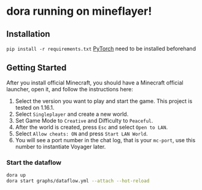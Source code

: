 # dora running on mineflayer!

## Installation

`pip install -r requirements.txt`
[PyTorch](https://pytorch.org/get-started/locally/) need to be installed beforehand

## Getting Started
After you install official Minecraft, you should have a Minecraft official launcher, open it, and follow the instructions here:
1. Select the version you want to play and start the game. This project is tested on 1.16.1.
2. Select `Singleplayer` and create a new world.
3. Set Game Mode to `Creative` and Difficulty to `Peaceful`.
4. After the world is created, press `Esc` and select `Open to LAN`.
5. Select `Allow cheats: ON` and press `Start LAN World`.
6. You will see a port number in the chat log, that is your `mc-port`, use this number to instantiate Voyager later.

### Start the dataflow

```bash
dora up
dora start graphs/dataflow.yml --attach --hot-reload
```
